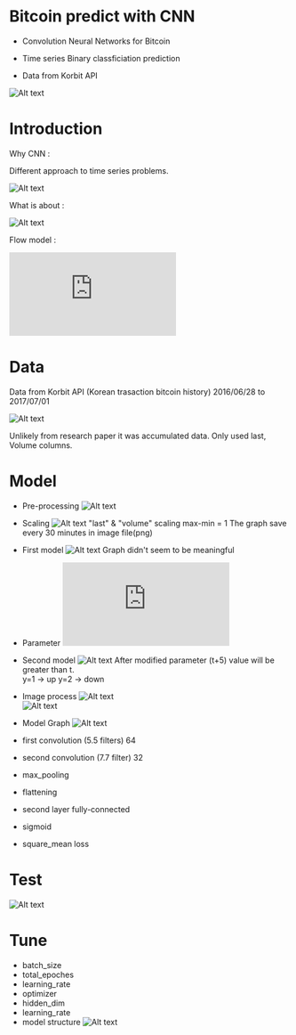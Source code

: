 # Bitcoin predict with CNN       

* Convolution Neural Networks for Bitcoin 

* Time series Binary classficiation prediction 

* Data from Korbit API 

![Alt text](https://www.bitcoin.com/wp-content/uploads/2017/06/usebitcoin-4096x2253.jpg)

# Introduction

Why CNN :

Different approach to time series problems. 

![Alt text](https://github.com/armyohse/bitcoin/blob/master/pic/1.png)
  

What is about :

![Alt text](https://github.com/armyohse/bitcoin/blob/master/pic/2.png)

Flow model :

![Alt text](https://github.com/armyohse/bitcoin/blob/master/pic/3.pdf)

# Data

Data from Korbit API (Korean trasaction bitcoin history) 2016/06/28 to 2017/07/01

![Alt text](https://github.com/armyohse/bitcoin/blob/master/pic/4.png)

Unlikely from research paper it was accumulated data.  Only used last, Volume columns.  

# Model

* Pre-processing
![Alt text](https://github.com/armyohse/bitcoin/blob/master/pic/5.png)

* Scaling
![Alt text](https://github.com/armyohse/bitcoin/blob/master/pic/6.png)
"last" & "volume" scaling max-min = 1
The graph save every 30 minutes in image file(png)

* First model
![Alt text](https://github.com/armyohse/bitcoin/blob/master/pic/7.png)
Graph didn't seem to be meaningful

* Parameter
![Alt text](https://github.com/armyohse/bitcoin/blob/master/pic/8.pdf)

* Second model
![Alt text](https://github.com/armyohse/bitcoin/blob/master/pic/9.png)
After modified parameter (t+5) value will be greater than t.  
y=1 -> up   y=2 -> down

* Image process
![Alt text](https://github.com/armyohse/bitcoin/blob/master/pic/10.png)       
![Alt text](https://github.com/armyohse/bitcoin/blob/master/pic/11.png)    

* Model Graph
![Alt text](https://github.com/armyohse/bitcoin/blob/master/pic/12.png)  
* first convolution (5.5 filters) 64
* second convolution (7.7 filter) 32
* max_pooling
* flattening
* second layer fully-connected
* sigmoid
* square_mean loss

# Test
![Alt text](https://github.com/armyohse/bitcoin/blob/master/pic/13.png)  


# Tune
* batch_size
* total_epoches
* learning_rate
* optimizer
* hidden_dim
* learning_rate
* model structure
![Alt text](https://github.com/armyohse/bitcoin/blob/master/pic/14.png)  
